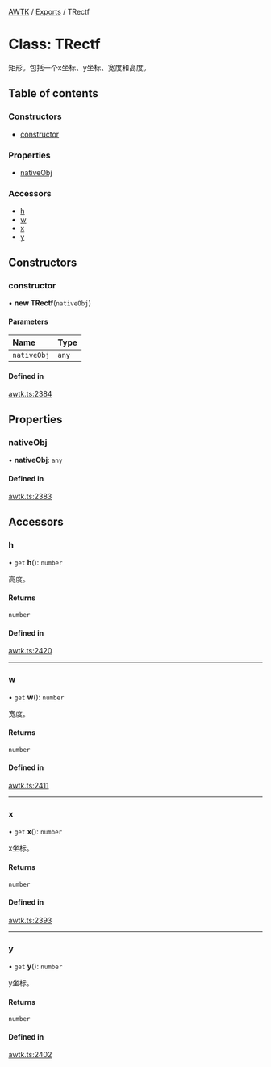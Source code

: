 [AWTK](../README.md) / [Exports](../modules.md) / TRectf

# Class: TRectf

矩形。包括一个x坐标、y坐标、宽度和高度。

## Table of contents

### Constructors

- [constructor](TRectf.md#constructor)

### Properties

- [nativeObj](TRectf.md#nativeobj)

### Accessors

- [h](TRectf.md#h)
- [w](TRectf.md#w)
- [x](TRectf.md#x)
- [y](TRectf.md#y)

## Constructors

### constructor

• **new TRectf**(`nativeObj`)

#### Parameters

| Name | Type |
| :------ | :------ |
| `nativeObj` | `any` |

#### Defined in

[awtk.ts:2384](https://github.com/zlgopen/awtk-binding/blob/25012c6/tools/code_gen/js/output/awtk.ts#L2384)

## Properties

### nativeObj

• **nativeObj**: `any`

#### Defined in

[awtk.ts:2383](https://github.com/zlgopen/awtk-binding/blob/25012c6/tools/code_gen/js/output/awtk.ts#L2383)

## Accessors

### h

• `get` **h**(): `number`

高度。

#### Returns

`number`

#### Defined in

[awtk.ts:2420](https://github.com/zlgopen/awtk-binding/blob/25012c6/tools/code_gen/js/output/awtk.ts#L2420)

___

### w

• `get` **w**(): `number`

宽度。

#### Returns

`number`

#### Defined in

[awtk.ts:2411](https://github.com/zlgopen/awtk-binding/blob/25012c6/tools/code_gen/js/output/awtk.ts#L2411)

___

### x

• `get` **x**(): `number`

x坐标。

#### Returns

`number`

#### Defined in

[awtk.ts:2393](https://github.com/zlgopen/awtk-binding/blob/25012c6/tools/code_gen/js/output/awtk.ts#L2393)

___

### y

• `get` **y**(): `number`

y坐标。

#### Returns

`number`

#### Defined in

[awtk.ts:2402](https://github.com/zlgopen/awtk-binding/blob/25012c6/tools/code_gen/js/output/awtk.ts#L2402)
